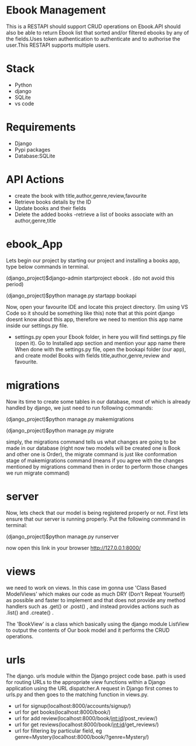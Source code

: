 # Ebook Management

  This is a RESTAPI should support CRUD operations on Ebook.API should also be able to return Ebook list that sorted and/or filtered ebooks by any of the fields.Uses token authentication to authenticate and to authorise the user.This RESTAPI supports multiple users.
  
# Stack
- Python
- django
- SQLite
- vs code

# Requirements

- Django
- Pypi packages
- Database:SQLite

# API Actions
- create the book with title,author,genre,review,favourite
- Retrieve books details by the ID
- Update books and their fields
- Delete the added books
-retrieve a list of books associate with an author,genre,title

# ebook_App
Lets begin our project by starting our project and installing a books app, type below commands in terminal.

(django_project)$django-admin startproject ebook . (do not avoid this period)

(django_project)$python manage.py startapp bookapi

Now, open your favourite IDE and locate this project directory. (Im using VS Code so it should be something like this) note that at this point django doesnt know about this app, therefore we need to mention this app name inside our settings.py file.

- settings.py
open your Ebook folder, in here you will find settings.py file (open it). Go to Installed app section and mention your app name there
When done with the settings.py file, open the bookapi folder (our app), and create model Books with fields title,author,genre,review and favourite.

# migrations

Now its time to create some tables in our database, most of which is already handled by django, we just need to run following commands:

(django_project)$python manage.py makemigrations

(django_project)$python manage.py migrate

simply, the migrations command tells us what changes are going to be made in our database (right now two models will be created one is Book and other one is Order), the migrate command is just like conformation stage of makemigrations command (means if you agree with the changes mentioned by migrations command then in order to perform those changes we run migrate command)

# server

Now, lets check that our model is being registered properly or not. First lets ensure that our server is running properly. Put the following commmand in terminal:

(django_project)$python manage.py runserver

now open this link in your browser http://127.0.0.1:8000/

# views

we need to work on views. In this case im gonna use 'Class Based ModelViews' which makes our code as much DRY (Don't Repeat Yourself) as possible and faster to implement and that does not provide any method handlers such as .get() or .post() , and instead provides actions such as .list() and .create() .

The 'BookView' is a class which basically using the django module ListView to output the contents of Our book model and it performs the CRUD operations.

# urls

The django. urls module within the Django project code base. path is used for routing URLs to the appropriate view functions within a Django application using the URL dispatcher.A request in Django first comes to urls.py and then goes to the matching function in views.py.
 - url for signup(localhost:8000/accounts/signup/)
 - url for get books(localhost:8000/book/)
 - url for add review(localhost:8000/book/<int:id>/post_review/)
 - url for get reviews(localhost:8000/book/<int:id>/get_reviews/)
 - url for filtering by particular field, eg genre=Mystery(localhost:8000/book/?genre=Mystery/)


